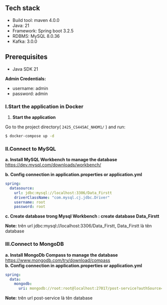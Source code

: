 ## Tech stack
* Build tool: maven 4.0.0
* Java: 21
* Framework: Spring boot 3.2.5
* RDBMS: MySQL 8.0.36
* Kafka: 3.0.0

## Prerequisites
* Java SDK 21

**Admin Credentials:**
- username: admin
- password: admin


### **I.Start the application in Docker**

1. **Start the application**

Go to the project directory( `2425_CS445AC_NHOM1/` ) and run:

```bash
$ docker-compose up -d 
```

### **II.Connect to MySQL**
**a. Install MySQL Workbench to manage the database <br>**
https://dev.mysql.com/downloads/workbench/ <br>

**b. Config connection in application.properties or application.yml**
```yaml
spring:
  datasource:
    url: jdbc:mysql://localhost:3306/Data_Firstt
    driverClassName: "com.mysql.cj.jdbc.Driver"
    username: root
    password: root
```
**c. Create database trong Mysql Workbench : create database Data_Firstt**

**Note:** trên url jdbc:mysql://localhost:3306/Data_Firstt, Data_Firstt là tên database
### **III.Connect to MongoDB**
**a. Install MongoDb Compass to manage the database <br>**
https://www.mongodb.com/try/download/compass <br>
**b. Config connection in application.properties or application.yml**
```yaml
spring:
  data:
    mongodb:
      uri: mongodb://root:root@localhost:27017/post-service?authSource=admin
```
**Note:** trên url post-service là tên database

